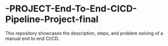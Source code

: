 # -PROJECT-End-To-End-CICD-Pipeline-Project-final
This repository showcases the description, steps, and problem solving of a manual end to end CI/CD.
